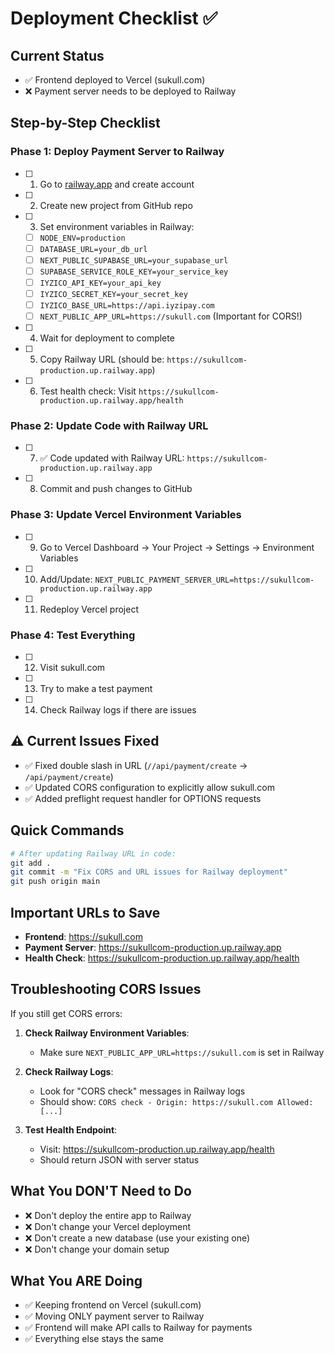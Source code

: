 # Deployment Checklist ✅

## Current Status
- ✅ Frontend deployed to Vercel (sukull.com)
- ❌ Payment server needs to be deployed to Railway

## Step-by-Step Checklist

### Phase 1: Deploy Payment Server to Railway
- [ ] 1. Go to [railway.app](https://railway.app) and create account
- [ ] 2. Create new project from GitHub repo
- [ ] 3. Set environment variables in Railway:
  - [ ] `NODE_ENV=production`
  - [ ] `DATABASE_URL=your_db_url`
  - [ ] `NEXT_PUBLIC_SUPABASE_URL=your_supabase_url`
  - [ ] `SUPABASE_SERVICE_ROLE_KEY=your_service_key`
  - [ ] `IYZICO_API_KEY=your_api_key`
  - [ ] `IYZICO_SECRET_KEY=your_secret_key`
  - [ ] `IYZICO_BASE_URL=https://api.iyzipay.com`
  - [ ] `NEXT_PUBLIC_APP_URL=https://sukull.com` (Important for CORS!)
- [ ] 4. Wait for deployment to complete
- [ ] 5. Copy Railway URL (should be: `https://sukullcom-production.up.railway.app`)
- [ ] 6. Test health check: Visit `https://sukullcom-production.up.railway.app/health`

### Phase 2: Update Code with Railway URL
- [ ] 7. ✅ Code updated with Railway URL: `https://sukullcom-production.up.railway.app`
- [ ] 8. Commit and push changes to GitHub

### Phase 3: Update Vercel Environment Variables
- [ ] 9. Go to Vercel Dashboard → Your Project → Settings → Environment Variables
- [ ] 10. Add/Update: `NEXT_PUBLIC_PAYMENT_SERVER_URL=https://sukullcom-production.up.railway.app`
- [ ] 11. Redeploy Vercel project

### Phase 4: Test Everything
- [ ] 12. Visit sukull.com
- [ ] 13. Try to make a test payment
- [ ] 14. Check Railway logs if there are issues

## ⚠️ Current Issues Fixed
- ✅ Fixed double slash in URL (`//api/payment/create` → `/api/payment/create`)
- ✅ Updated CORS configuration to explicitly allow sukull.com
- ✅ Added preflight request handler for OPTIONS requests

## Quick Commands

```bash
# After updating Railway URL in code:
git add .
git commit -m "Fix CORS and URL issues for Railway deployment"
git push origin main
```

## Important URLs to Save
- **Frontend**: https://sukull.com
- **Payment Server**: https://sukullcom-production.up.railway.app
- **Health Check**: https://sukullcom-production.up.railway.app/health

## Troubleshooting CORS Issues
If you still get CORS errors:

1. **Check Railway Environment Variables**:
   - Make sure `NEXT_PUBLIC_APP_URL=https://sukull.com` is set in Railway
   
2. **Check Railway Logs**:
   - Look for "CORS check" messages in Railway logs
   - Should show: `CORS check - Origin: https://sukull.com Allowed: [...]`

3. **Test Health Endpoint**:
   - Visit: https://sukullcom-production.up.railway.app/health
   - Should return JSON with server status

## What You DON'T Need to Do
- ❌ Don't deploy the entire app to Railway
- ❌ Don't change your Vercel deployment
- ❌ Don't create a new database (use your existing one)
- ❌ Don't change your domain setup

## What You ARE Doing
- ✅ Keeping frontend on Vercel (sukull.com)
- ✅ Moving ONLY payment server to Railway
- ✅ Frontend will make API calls to Railway for payments
- ✅ Everything else stays the same 